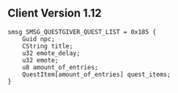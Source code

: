 ## Client Version 1.12

```rust,ignore
smsg SMSG_QUESTGIVER_QUEST_LIST = 0x185 {
    Guid npc;    
    CString title;    
    u32 emote_delay;    
    u32 emote;    
    u8 amount_of_entries;    
    QuestItem[amount_of_entries] quest_items;    
}

```

